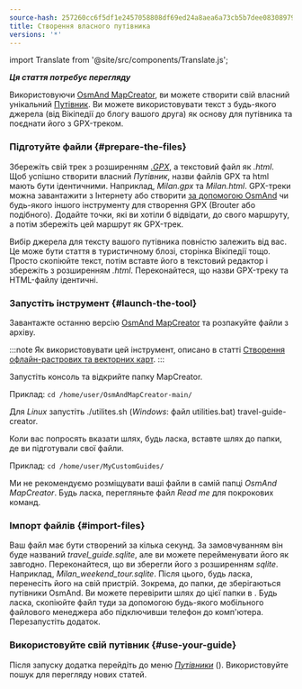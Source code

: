 ```yaml
---
source-hash: 257260cc6f5df1e2457058808df69ed24a8aea6a73cb5b7dee08308979c295ac
title: Створення власного путівника
versions: '*'
---
```

import Translate from '@site/src/components/Translate.js';



**_Ця стаття потребує перегляду_**

Використовуючи [OsmAnd MapCreator](../../versions/map-creator.md), ви можете створити свій власний унікальний [Путівник](../../user/plan-route/travel-guides.md). Ви можете використовувати текст з будь-якого джерела (від Вікіпедії до блогу вашого друга) як основу для путівника та поєднати його з GPX-треком.

### Підготуйте файли {#prepare-the-files}

Збережіть свій трек з розширенням *[.GPX](../osmand-file-formats/osmand-gpx.md)*, а текстовий файл як *.html*. Щоб успішно створити власний *Путівник*, назви файлів GPX та html мають бути ідентичними. Наприклад, *Milan.gpx* та *Milan.html*.
GPX-треки можна завантажити з Інтернету або створити [за допомогою OsmAnd](../../user/plan-route/create-route.md) чи будь-якого іншого інструменту для створення GPX (Brouter або подібного).
Додайте точки, які ви хотіли б відвідати, до свого маршруту, а потім збережіть цей маршрут як GPX-трек.

Вибір джерела для тексту вашого путівника повністю залежить від вас. Це може бути стаття в туристичному блозі, сторінка Вікіпедії тощо. Просто скопіюйте текст, потім вставте його в текстовий редактор і збережіть з розширенням *.html*. Переконайтеся, що назви GPX-треку та HTML-файлу ідентичні.

### Запустіть інструмент {#launch-the-tool}

Завантажте останню версію [OsmAnd MapCreator](http://download.osmand.net/latest-night-build/OsmAndMapCreator-main.zip) та розпакуйте файли з архіву.

:::note
Як використовувати цей інструмент, описано в статті [Створення офлайн-растрових та векторних карт](./create-offline-maps-yourself.md#osmandmapcreator).
:::

Запустіть консоль та відкрийте папку MapCreator.

Приклад: `cd /home/user/OsmAndMapCreator-main/`

Для *Linux* запустіть ./utilites.sh (*Windows*: файл utilities.bat) travel-guide-creator.

Коли вас попросять вказати шлях, будь ласка, вставте шлях до папки, де ви підготували свої файли.

Приклад: `cd /home/user/MyCustomGuides/`

Ми не рекомендуємо розміщувати ваші файли в самій папці *OsmAnd MapCreator*. Будь ласка, перегляньте файл *Read me* для покрокових команд.

### Імпорт файлів {#import-files}

Ваш файл має бути створений за кілька секунд. За замовчуванням він буде названий *travel_guide.sqlite*, але ви можете перейменувати його як завгодно. Переконайтеся, що ви зберегли його з розширенням *sqlite*. Наприклад, *Milan_weekend_tour.sqlite*. Після цього, будь ласка, перенесіть його на свій пристрій. Зокрема, до папки, де зберігаються путівники OsmAnd. Ви можете перевірити шлях до цієї папки в *<Translate android="true" ids="shared_string_menu,shared_string_settings,osmand_settings,application_dir"/>*. Будь ласка, скопіюйте файл туди за допомогою будь-якого мобільного файлового менеджера або підключивши телефон до комп'ютера. Перезапустіть додаток.

### Використовуйте свій путівник {#use-your-guide}

Після запуску додатка перейдіть до меню *[Путівники](../../user/plan-route/travel-guides.md)* (*<Translate android="true" ids="shared_string_menu,shared_string_travel_guides"/>*). Використовуйте пошук для перегляду нових статей.